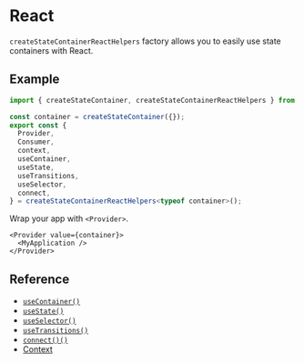# React

`createStateContainerReactHelpers` factory allows you to easily use state containers with React.


## Example


```ts
import { createStateContainer, createStateContainerReactHelpers } from 'src/platform/plugins/shared/kibana_utils';

const container = createStateContainer({});
export const {
  Provider,
  Consumer,
  context,
  useContainer,
  useState,
  useTransitions,
  useSelector,
  connect,
} = createStateContainerReactHelpers<typeof container>();
```

Wrap your app with `<Provider>`.

```tsx
<Provider value={container}>
  <MyApplication />
</Provider>
```


## Reference

- [`useContainer()`](./react/use_container.md)
- [`useState()`](./react/use_state.md)
- [`useSelector()`](./react/use_selector.md)
- [`useTransitions()`](./react/use_transitions.md)
- [`connect()()`](./react/connect.md)
- [Context](./react/context.md)
